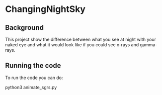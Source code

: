 # ChangingNightSky

## Background

This project show the difference between what you see at night with your naked eye and what it would look like if you could see x-rays and gamma-rays.

## Running the code

To run the code you can do:

python3 animate_sgrs.py
